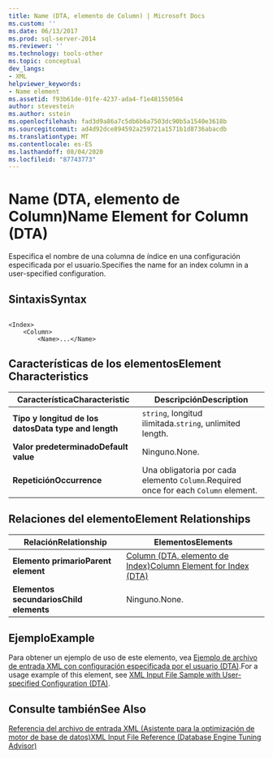 ```yaml
---
title: Name (DTA, elemento de Column) | Microsoft Docs
ms.custom: ''
ms.date: 06/13/2017
ms.prod: sql-server-2014
ms.reviewer: ''
ms.technology: tools-other
ms.topic: conceptual
dev_langs:
- XML
helpviewer_keywords:
- Name element
ms.assetid: f93b61de-01fe-4237-ada4-f1e481550564
author: stevestein
ms.author: sstein
ms.openlocfilehash: fad3d9a86a7c5db6b6a7503dc90b5a1540e3618b
ms.sourcegitcommit: ad4d92dce894592a259721a1571b1d8736abacdb
ms.translationtype: MT
ms.contentlocale: es-ES
ms.lasthandoff: 08/04/2020
ms.locfileid: "87743773"
---
```

# <a name="name-element-for-column-dta"></a><span data-ttu-id="46a3f-102">Name (DTA, elemento de Column)</span><span class="sxs-lookup"><span data-stu-id="46a3f-102">Name Element for Column (DTA)</span></span>
  <span data-ttu-id="46a3f-103">Especifica el nombre de una columna de índice en una configuración especificada por el usuario.</span><span class="sxs-lookup"><span data-stu-id="46a3f-103">Specifies the name for an index column in a user-specified configuration.</span></span>  
  
## <a name="syntax"></a><span data-ttu-id="46a3f-104">Sintaxis</span><span class="sxs-lookup"><span data-stu-id="46a3f-104">Syntax</span></span>  
  
```  
  
<Index>  
    <Column>  
        <Name>...</Name>  
```  
  
## <a name="element-characteristics"></a><span data-ttu-id="46a3f-105">Características de los elementos</span><span class="sxs-lookup"><span data-stu-id="46a3f-105">Element Characteristics</span></span>  
  
|<span data-ttu-id="46a3f-106">Característica</span><span class="sxs-lookup"><span data-stu-id="46a3f-106">Characteristic</span></span>|<span data-ttu-id="46a3f-107">Descripción</span><span class="sxs-lookup"><span data-stu-id="46a3f-107">Description</span></span>|  
|--------------------|-----------------|  
|<span data-ttu-id="46a3f-108">**Tipo y longitud de los datos**</span><span class="sxs-lookup"><span data-stu-id="46a3f-108">**Data type and length**</span></span>|<span data-ttu-id="46a3f-109">`string`, longitud ilimitada.</span><span class="sxs-lookup"><span data-stu-id="46a3f-109">`string`, unlimited length.</span></span>|  
|<span data-ttu-id="46a3f-110">**Valor predeterminado**</span><span class="sxs-lookup"><span data-stu-id="46a3f-110">**Default value**</span></span>|<span data-ttu-id="46a3f-111">Ninguno.</span><span class="sxs-lookup"><span data-stu-id="46a3f-111">None.</span></span>|  
|<span data-ttu-id="46a3f-112">**Repetición**</span><span class="sxs-lookup"><span data-stu-id="46a3f-112">**Occurrence**</span></span>|<span data-ttu-id="46a3f-113">Una obligatoria por cada elemento `Column`.</span><span class="sxs-lookup"><span data-stu-id="46a3f-113">Required once for each `Column` element.</span></span>|  
  
## <a name="element-relationships"></a><span data-ttu-id="46a3f-114">Relaciones del elemento</span><span class="sxs-lookup"><span data-stu-id="46a3f-114">Element Relationships</span></span>  
  
|<span data-ttu-id="46a3f-115">Relación</span><span class="sxs-lookup"><span data-stu-id="46a3f-115">Relationship</span></span>|<span data-ttu-id="46a3f-116">Elementos</span><span class="sxs-lookup"><span data-stu-id="46a3f-116">Elements</span></span>|  
|------------------|--------------|  
|<span data-ttu-id="46a3f-117">**Elemento primario**</span><span class="sxs-lookup"><span data-stu-id="46a3f-117">**Parent element**</span></span>|[<span data-ttu-id="46a3f-118">Column &#40;DTA, elemento de Index&#41;</span><span class="sxs-lookup"><span data-stu-id="46a3f-118">Column Element for Index &#40;DTA&#41;</span></span>](column-element-for-index-dta.md)|  
|<span data-ttu-id="46a3f-119">**Elementos secundarios**</span><span class="sxs-lookup"><span data-stu-id="46a3f-119">**Child elements**</span></span>|<span data-ttu-id="46a3f-120">Ninguno.</span><span class="sxs-lookup"><span data-stu-id="46a3f-120">None.</span></span>|  
  
## <a name="example"></a><span data-ttu-id="46a3f-121">Ejemplo</span><span class="sxs-lookup"><span data-stu-id="46a3f-121">Example</span></span>  
 <span data-ttu-id="46a3f-122">Para obtener un ejemplo de uso de este elemento, vea [Ejemplo de archivo de entrada XML con configuración especificada por el usuario &#40;DTA&#41;](xml-input-file-sample-with-user-specified-configuration-dta.md).</span><span class="sxs-lookup"><span data-stu-id="46a3f-122">For a usage example of this element, see [XML Input File Sample with User-specified Configuration &#40;DTA&#41;](xml-input-file-sample-with-user-specified-configuration-dta.md).</span></span>  
  
## <a name="see-also"></a><span data-ttu-id="46a3f-123">Consulte también</span><span class="sxs-lookup"><span data-stu-id="46a3f-123">See Also</span></span>  
 [<span data-ttu-id="46a3f-124">Referencia del archivo de entrada XML &#40;Asistente para la optimización de motor de base de datos&#41;</span><span class="sxs-lookup"><span data-stu-id="46a3f-124">XML Input File Reference &#40;Database Engine Tuning Advisor&#41;</span></span>](xml-input-file-reference-database-engine-tuning-advisor.md)  
  
  

